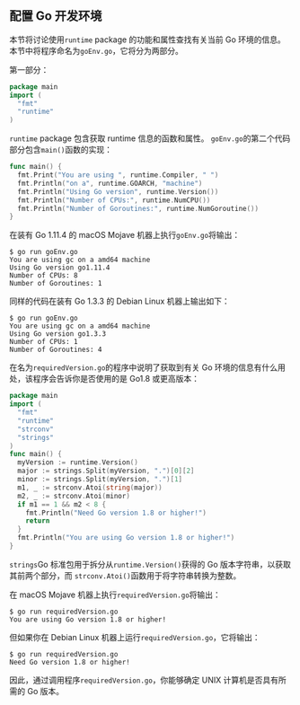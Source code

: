 ## 配置 Go 开发环境

本节将讨论使用`runtime` package 的功能和属性查找有关当前 Go 环境的信息。本节中将程序命名为`goEnv.go`，它将分为两部分。

第一部分：

```Go
package main
import (
  "fmt"
  "runtime"
)
```

`runtime` package 包含获取 runtime 信息的函数和属性。 `goEnv.go`的第二个代码部分包含`main()`函数的实现：

```Go
func main() {
  fmt.Print("You are using ", runtime.Compiler, " ")
  fmt.Println("on a", runtime.GOARCH, "machine")
  fmt.Println("Using Go version", runtime.Version())
  fmt.Println("Number of CPUs:", runtime.NumCPU())
  fmt.Println("Number of Goroutines:", runtime.NumGoroutine())
}
```

在装有 Go 1.11.4 的 macOS Mojave 机器上执行`goEnv.go`将输出：

```shell
$ go run goEnv.go
You are using gc on a amd64 machine
Using Go version go1.11.4
Number of CPUs: 8
Number of Goroutines: 1
```

同样的代码在装有 Go 1.3.3 的 Debian Linux 机器上输出如下：

```shell
$ go run goEnv.go
You are using gc on a amd64 machine
Using Go version go1.3.3
Number of CPUs: 1
Number of Goroutines: 4
```

在名为`requiredVersion.go`的程序中说明了获取到有关 Go 环境的信息有什么用处，该程序会告诉你是否使用的是 Go1.8 或更高版本：

```Go
package main
import (
  "fmt"
  "runtime"
  "strconv"
  "strings"
)
func main() {
  myVersion := runtime.Version()
  major := strings.Split(myVersion, ".")[0][2]
  minor := strings.Split(myVersion, ".")[1]
  m1, _ := strconv.Atoi(string(major))
  m2, _ := strconv.Atoi(minor)
  if m1 == 1 && m2 < 8 {
    fmt.Println("Need Go version 1.8 or higher!")
    return
  }
  fmt.Println("You are using Go version 1.8 or higher!")
}
```

`strings`Go 标准包用于拆分从`runtime.Version()`获得的 Go 版本字符串，以获取其前两个部分，而 `strconv.Atoi()`函数用于将字符串转换为整数。

在 macOS Mojave 机器上执行`requiredVersion.go`将输出：

```shell
$ go run requiredVersion.go
You are using Go version 1.8 or higher!
```

但如果你在 Debian Linux 机器上运行`requiredVersion.go`，它将输出：

```shell
$ go run requiredVersion.go
Need Go version 1.8 or higher!
```

因此，通过调用程序`requiredVersion.go`，你能够确定 UNIX 计算机是否具有所需的 Go 版本。


